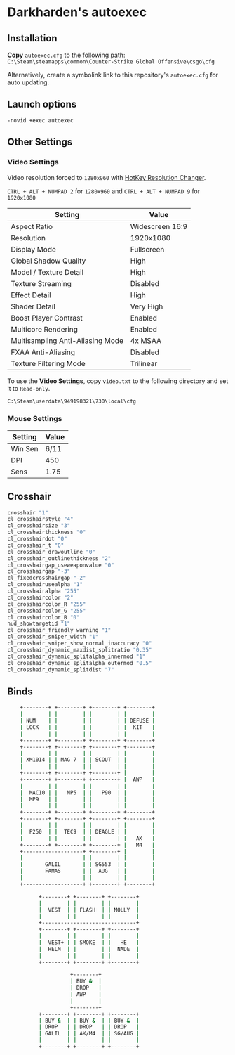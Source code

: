# Darkharden's autoexec

<!--
My Profile: https://steamcommunity.com/id/darkharden
Original Gist: https://gist.github.com/schalkburger/a19cd40175ee026f69d0c033b37d58b1
-->

## Installation

**Copy** `autoexec.cfg` to the following path:
`C:\Steam\steamapps\common\Counter-Strike Global Offensive\csgo\cfg`

Alternatively, create a symbolink link to this repository's `autoexec.cfg` for auto updating.

## Launch options

`-novid +exec autoexec`

## Other Settings

### Video Settings

Video resolution forced to `1280x960` with [HotKey Resolution Changer](https://m.majorgeeks.com/files/details/hrc_%C3%82%E2%80%93_hotkey_resolution_changer.html).

`CTRL + ALT + NUMPAD 2` for `1280x960` and `CTRL + ALT + NUMPAD 9` for `1920x1080`

| Setting                          | Value           |
| -------------------------------- | --------------- |
| Aspect Ratio                     | Widescreen 16:9 |
| Resolution                       | 1920x1080       |
| Display Mode                     | Fullscreen      |
| Global Shadow Quality            | High            |
| Model / Texture Detail           | High            |
| Texture Streaming                | Disabled        |
| Effect Detail                    | High            |
| Shader Detail                    | Very High       |
| Boost Player Contrast            | Enabled         |
| Multicore Rendering              | Enabled         |
| Multisampling Anti-Aliasing Mode | 4x MSAA         |
| FXAA Anti-Aliasing               | Disabled        |
| Texture Filtering Mode           | Trilinear       |

To use the **Video Settings**, copy `video.txt` to the following directory and set it to `Read-only`.

`C:\Steam\userdata\949198321\730\local\cfg`

### Mouse Settings

| Setting | Value |
| ------- | ----- |
| Win Sen | 6/11  |
| DPI     | 450   |
| Sens    | 1.75  |

## Crosshair

```bash
crosshair "1"
cl_crosshairstyle "4"
cl_crosshairsize "3"
cl_crosshairthickness "0"
cl_crosshairdot "0"
cl_crosshair_t "0"
cl_crosshair_drawoutline "0"
cl_crosshair_outlinethickness "2"
cl_crosshairgap_useweaponvalue "0"
cl_crosshairgap "-3"
cl_fixedcrosshairgap "-2"
cl_crosshairusealpha "1"
cl_crosshairalpha "255"
cl_crosshaircolor "2"
cl_crosshaircolor_R "255"
cl_crosshaircolor_G "255"
cl_crosshaircolor_B "0"
hud_showtargetid "1"
cl_crosshair_friendly_warning "1"
cl_crosshair_sniper_width "1"
cl_crosshair_sniper_show_normal_inaccuracy "0"
cl_crosshair_dynamic_maxdist_splitratio "0.35"
cl_crosshair_dynamic_splitalpha_innermod "1"
cl_crosshair_dynamic_splitalpha_outermod "0.5"
cl_crosshair_dynamic_splitdist "7"
```

## Binds

```bash
    +--------+ +--------+ +--------+ +--------+
    |        | |        | |        | |        |
    | NUM    | |        | |        | | DEFUSE |
    | LOCK   | |        | |        | |  KIT   |
    |        | |        | |        | |        |
    +--------+ +--------+ +--------+ +--------+
    +--------+ +--------+ +--------+ +--------+
    |        | |        | |        | |        |
    | XM1014 | | MAG 7  | | SCOUT  | |        |
    |        | |        | |        | |        |
    +--------+ +--------+ +--------+ |        |
    +--------+ +--------+ +--------+ |  AWP   |
    |        | |        | |        | |        |
    |  MAC10 | |   MP5  | |   P90  | |        |
    |  MP9   | |        | |        | |        |
    |        | |        | |        | |        |
    +--------+ +--------+ +--------+ +--------+
    +--------+ +--------+ +--------+ +--------+
    |        | |        | |        | |        |
    |  P250  | |  TEC9  | | DEAGLE | |        |
    |        | |        | |        | |   AK   |
    +--------+ +--------+ +--------+ |   M4   |
    +-------------------+ +--------+ |        |
    |                   | |        | |        |
    |       GALIL       | | SG553  | |        |
    |       FAMAS       | |  AUG   | |        |
    |                   | |        | |        |
    +-------------------+ +--------+ +--------+

          +--------+ +--------+ +--------+
          |        | |        | |        |
          |  VEST  | | FLASH  | | MOLLY  |
          |        | |        | |        |
          +------------------------------+
          +--------+ +--------+ +--------+
          |        | |        | |        |
          |  VEST+ | | SMOKE  | |   HE   |
          |  HELM  | |        | |  NADE  |
          |        | |        | |        |
          +--------+ +--------+ +--------+

                    +--------+
                    | BUY &  |
                    | DROP   |
                    | AWP    |
                    |        |
                    +--------+
          +--------+ +--------+ +--------+
          | BUY &  | | BUY &  | | BUY &  |
          | DROP   | | DROP   | | DROP   |
          | GALIL  | | AK/M4  | | SG/AUG |
          |        | |        | |        |
          +--------+ +--------+ +--------+
```
